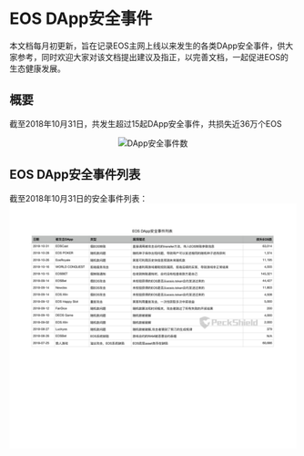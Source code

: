 # EOS DApp安全事件

本文档每月初更新，旨在记录EOS主网上线以来发生的各类DApp安全事件，供大家参考，同时欢迎大家对该文档提出建议及指正，以完善文档，一起促进EOS的生态健康发展。

## 概要
截至2018年10月31日，共发生超过15起DApp安全事件，共损失近36万个EOS
<div align=center><img src="https://github.com/peckshield/EOS/blob/master/known_dapp_attacks/dapp_attacks_summary_2018-11-01.png" alt="DApp安全事件数"/></div>

## EOS DApp安全事件列表
截至2018年10月31日的安全事件列表：
![EOS DApp安全事件列表](eos_dapp_attacks_2018_11_01.png)
